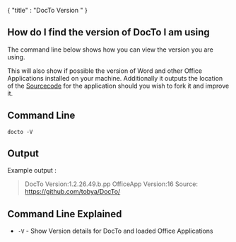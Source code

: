 {
    "title" : "DocTo Version " 
}

How do I find the version of DocTo I am using
-

The command line below shows how you can view the version you are using.

This will also show if possible the version of Word and other Office Applications installed on your machine.  Additionally it outputs the location of the [Sourcecode](https://github.com/tobya/DocTo/) for the application should you wish to fork it and improve it.

Command Line 
-

 ````
 docto -V 
 ````

Output
-

Example output :

> DocTo Version:1.2.26.49.b.pp
> OfficeApp Version:16
> Source: https://github.com/tobya/DocTo/


Command Line Explained 
-

 - `-V` -  Show Version details for DocTo and loaded Office Applications 

   

